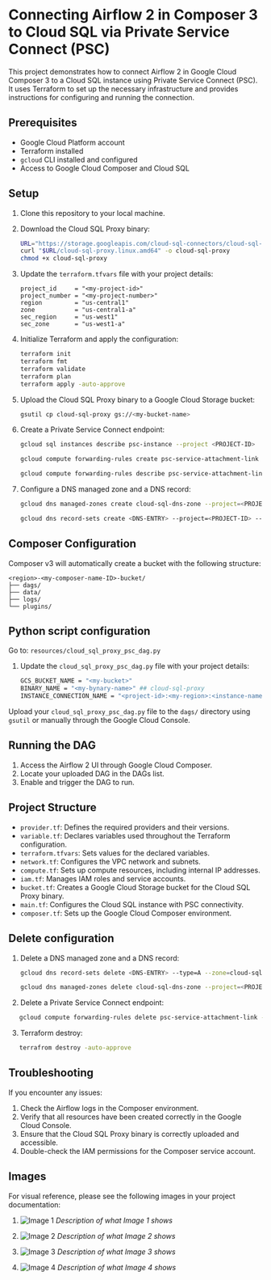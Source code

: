 # Connecting Airflow 2 in Composer 3 to Cloud SQL via Private Service Connect (PSC)

This project demonstrates how to connect Airflow 2 in Google Cloud Composer 3 to a Cloud SQL instance using Private Service Connect (PSC). It uses Terraform to set up the necessary infrastructure and provides instructions for configuring and running the connection.

## Prerequisites

- Google Cloud Platform account
- Terraform installed
- `gcloud` CLI installed and configured
- Access to Google Cloud Composer and Cloud SQL

## Setup

1. Clone this repository to your local machine.

2. Download the Cloud SQL Proxy binary:
   ```bash
   URL="https://storage.googleapis.com/cloud-sql-connectors/cloud-sql-proxy/v2.13.0"
   curl "$URL/cloud-sql-proxy.linux.amd64" -o cloud-sql-proxy
   chmod +x cloud-sql-proxy
   ```
   
3. Update the `terraform.tfvars` file with your project details:
   ```hcl
   project_id     = "<my-project-id>"
   project_number = "<my-project-number>"
   region         = "us-central1"
   zone           = "us-central1-a"
   sec_region     = "us-west1"
   sec_zone       = "us-west1-a"
   ```

4. Initialize Terraform and apply the configuration:
   ```bash
   terraform init
   terraform fmt
   terraform validate
   terraform plan
   terraform apply -auto-approve
   ```

5. Upload the Cloud SQL Proxy binary to a Google Cloud Storage bucket:
   ```bash
   gsutil cp cloud-sql-proxy gs://<my-bucket-name>
   ```
   
6. Create a Private Service Connect endpoint:

   ```bash
   gcloud sql instances describe psc-instance --project <PROJECT-ID>
   ```

   ```bash
   gcloud compute forwarding-rules create psc-service-attachment-link --address=internal-address --project=<PROJECT-ID> --region=us-central1 --network=nw1-vpc --target-service-attachment=<pscServiceAttachmentLink>
   ```

   ```bash
   gcloud compute forwarding-rules describe psc-service-attachment-link --project <PROJECT-ID>  --region us-central1
   ```  

7. Configure a DNS managed zone and a DNS record: 
   ```bash
   gcloud dns managed-zones create cloud-sql-dns-zone --project=<PROJECT-ID> --description="DNS zone for the Cloud SQL instance" --dns-name=<DNS-ENTRY> --networks=nw1-vpc --visibility=private
   ```

   ```bash
   gcloud dns record-sets create <DNS-ENTRY> --project=<PROJECT-ID> --type=A --rrdatas=10.10.1.10 --zone=cloud-sql-dns-zone
   ```       

## Composer Configuration

Composer v3 will automatically create a bucket with the following structure:
```
<region>-<my-composer-name-ID>-bucket/
├── dags/
├── data/
├── logs/
└── plugins/
```

## Python script configuration

Go to: `resources/cloud_sql_proxy_psc_dag.py`

1. Update the `cloud_sql_proxy_psc_dag.py` file with your project details:
   ```bash
   GCS_BUCKET_NAME = "<my-bucket>"
   BINARY_NAME = "<my-bynary-name>" ## cloud-sql-proxy
   INSTANCE_CONNECTION_NAME = "<project-id>:<my-region>:<instance-name>" 
   ```

Upload your `cloud_sql_proxy_psc_dag.py` file to the `dags/` directory using `gsutil` or manually through the Google Cloud Console.

## Running the DAG

1. Access the Airflow 2 UI through Google Cloud Composer.
2. Locate your uploaded DAG in the DAGs list.
3. Enable and trigger the DAG to run.

## Project Structure

- `provider.tf`: Defines the required providers and their versions.
- `variable.tf`: Declares variables used throughout the Terraform configuration.
- `terraform.tfvars`: Sets values for the declared variables.
- `network.tf`: Configures the VPC network and subnets.
- `compute.tf`: Sets up compute resources, including internal IP addresses.
- `iam.tf`: Manages IAM roles and service accounts.
- `bucket.tf`: Creates a Google Cloud Storage bucket for the Cloud SQL Proxy binary.
- `main.tf`: Configures the Cloud SQL instance with PSC connectivity.
- `composer.tf`: Sets up the Google Cloud Composer environment.

## Delete configuration

1. Delete a DNS managed zone and a DNS record: 
   
   ```bash
   gcloud dns record-sets delete <DNS-ENTRY> --type=A --zone=cloud-sql-dns-zone
   ``` 

   ```bash
   gcloud dns managed-zones delete cloud-sql-dns-zone --project=<PROJECT-ID>
   ```
   
2. Delete a Private Service Connect endpoint:

```bash
   gcloud compute forwarding-rules delete psc-service-attachment-link --region=us-central1  --project=<PROJECT-ID>
```    
3. Terraform destroy:

```bash
   terrafrom destroy -auto-approve
```      

## Troubleshooting

If you encounter any issues:

1. Check the Airflow logs in the Composer environment.
2. Verify that all resources have been created correctly in the Google Cloud Console.
3. Ensure that the Cloud SQL Proxy binary is correctly uploaded and accessible.
4. Double-check the IAM permissions for the Composer service account.

## Images

For visual reference, please see the following images in your project documentation:

1. ![Image 1](path/to/image1.png)
   *Description of what Image 1 shows*

2. ![Image 2](path/to/image2.png)
   *Description of what Image 2 shows*

3. ![Image 3](path/to/image3.png)
   *Description of what Image 3 shows*

4. ![Image 4](path/to/image4.png)
   *Description of what Image 4 shows*
